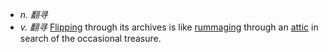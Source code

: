 - *n. 翻寻* 
- *v. 翻寻* [Flipping](flip.md) through its archives is like [rummaging](rummage.md) through an [attic]() in search of the occasional treasure. 